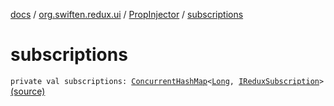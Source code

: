 [docs](../../index.md) / [org.swiften.redux.ui](../index.md) / [PropInjector](index.md) / [subscriptions](./subscriptions.md)

# subscriptions

`private val subscriptions: `[`ConcurrentHashMap`](http://docs.oracle.com/javase/6/docs/api/java/util/concurrent/ConcurrentHashMap.html)`<`[`Long`](https://kotlinlang.org/api/latest/jvm/stdlib/kotlin/-long/index.html)`, `[`IReduxSubscription`](../../org.swiften.redux.core/-i-redux-subscription/index.md)`>` [(source)](https://github.com/protoman92/KotlinRedux/tree/master/common/common-ui/src/main/kotlin/org/swiften/redux/ui/Injector.kt#L81)